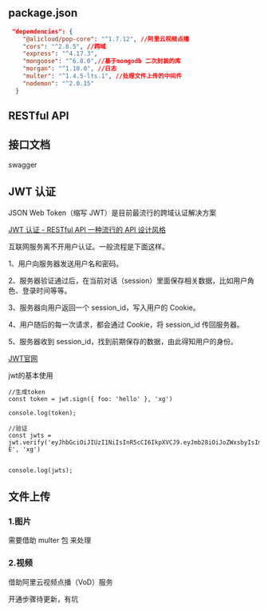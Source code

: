 ## package.json

```json
 "dependencies": {
    "@alicloud/pop-core": "^1.7.12", //阿里云视频点播
    "cors": "^2.8.5", //跨域
    "express": "^4.17.3",    
    "mongoose": "^6.8.0",//基于mongodb 二次封装的库
    "morgan": "^1.10.0", //日志
    "multer": "^1.4.5-lts.1", //处理文件上传的中间件 
    "nodemon": "^2.0.15" 
  }
```



## RESTful API





## 接口文档

swagger





## JWT 认证

JSON Web Token（缩写 JWT）是目前最流行的跨域认证解决方案

[JWT 认证 - RESTful API 一种流行的 API 设计风格](https://restfulapi.cn/page/jwt)



互联网服务离不开用户认证。一般流程是下面这样。

1、用户向服务器发送用户名和密码。

2、服务器验证通过后，在当前对话（session）里面保存相关数据，比如用户角色、登录时间等等。

3、服务器向用户返回一个 session_id，写入用户的 Cookie。

4、用户随后的每一次请求，都会通过 Cookie，将 session_id 传回服务器。

5、服务器收到 session_id，找到前期保存的数据，由此得知用户的身份。



[JWT官网](https://jwt.io/)



jwt的基本使用

```
//生成token
const token = jwt.sign({ foo: 'hello' }, 'xg')

console.log(token);

//验证
const jwts = jwt.verify('eyJhbGciOiJIUzI1NiIsInR5cCI6IkpXVCJ9.eyJmb28iOiJoZWxsbyIsImlhdCI6MTY3MDgzNDYyOH0.LJyQpbsXYTm8J31H3Qw21oCXwanG9hCLqYqDYIsik-E', 'xg')


console.log(jwts);
```



## 文件上传

### 1.图片

需要借助 multer 包 来处理







### 2.视频

借助阿里云视频点播（VoD）服务

开通步骤待更新，有坑











